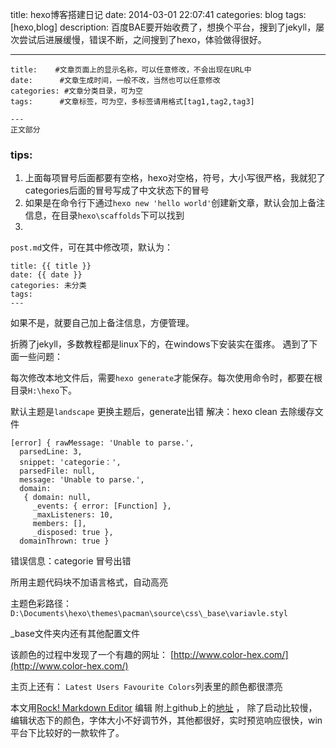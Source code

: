 title: hexo博客搭建日记
date: 2014-03-01 22:07:41
categories: blog
tags: [hexo,blog]
description: 百度BAE要开始收费了，想换个平台，搜到了jekyll，屡次尝试后进展缓慢，错误不断，之间搜到了hexo，体验做得很好。

---

```
title:	  #文章页面上的显示名称，可以任意修改，不会出现在URL中
date:	   #文章生成时间，一般不改，当然也可以任意修改
categories: #文章分类目录，可为空
tags:	   #文章标签，可为空，多标签请用格式[tag1,tag2,tag3]

---
正文部分
```
### tips:


1. 上面每项冒号后面都要有空格，hexo对空格，符号，大小写很严格，我就犯了categories后面的冒号写成了中文状态下的冒号
2. 如果是在命令行下通过`hexo new 'hello world'`创建新文章，默认会加上备注信息，在目录`hexo\scaffolds`下可以找到
3. 
`post.md`文件，可在其中修改项，默认为：
```
title: {{ title }}
date: {{ date }}
categories: 未分类
tags:
---
```
如果不是，就要自己加上备注信息，方便管理。




折腾了jekyll，多数教程都是linux下的，在windows下安装实在蛋疼。
遇到了下面一些问题：

每次修改本地文件后，需要`hexo generate`才能保存。每次使用命令时，都要在根目录`H:\hexo`下。

默认主题是`landscape`
更换主题后，generate出错
解决：hexo clean
去除缓存文件

```
[error] { rawMessage: 'Unable to parse.',
  parsedLine: 3,
  snippet: 'categorie：',
  parsedFile: null,
  message: 'Unable to parse.',
  domain: 
   { domain: null,
     _events: { error: [Function] },
     _maxListeners: 10,
     members: [],
     _disposed: true },
  domainThrown: true }
```
错误信息：categorie 冒号出错

所用主题代码块不加语言格式，自动高亮


主题色彩路径：
`D:\Documents\hexo\themes\pacman\source\css\_base\variavle.styl`

_base文件夹内还有其他配置文件


该颜色的过程中发现了一个有趣的网址：
[http://www.color-hex.com/](http://www.color-hex.com/)

主页上还有：
    `Latest Users Favourite Colors`列表里的颜色都很漂亮
    
本文用[Rock! Markdown Editor](http://blog.jsfor.com/skill/2013/08/23/rock-markdown-editor-develop-notes/)
编辑
附上github上的[地址](https://github.com/superRaytin/nodeLab/tree/master/client/Rock%20MarkDown%20Editor)
，
除了启动比较慢，编辑状态下的颜色，字体大小不好调节外，其他都很好，实时预览响应很快，win平台下比较好的一款软件了。